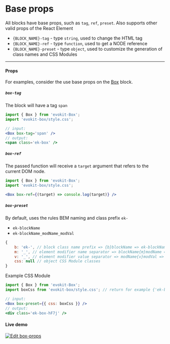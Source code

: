 [evokit-box]: /packages/evokit-box/

# Base props

All blocks have base props, such as `tag`, `ref`, `preset`. Also supports other valid props of the React Element

- `{BLOCK_NAME}-tag` - type `string`, used to change the HTML tag
- `{BLOCK_NAME}-ref` - type `function`, used to get a NODE reference
- `{BLOCK_NAME}-preset` - type `object`, used to customize the generation of class names and CSS Modules

---

#### Props

For examples, consider the use base props on the [Box][evokit-box] block.

##### `box-tag`

The block will have a tag `span`

```jsx
import { Box } from 'evokit-Box';
import 'evokit-box/style.css';

// input:
<Box box-tag='span' />
// output:
<span class='ek-box' />
```

##### `box-ref`

The passed function will receive a `target` argument that refers to the current DOM node.

```jsx
import { Box } from 'evokit-Box';
import 'evokit-box/style.css';

<Box box-ref={(target) => console.log(target)} />
```

##### `box-preset`

By default, uses the rules BEM naming and class prefix `ek-`
- `ek-blockName`
- `ek-blockName_modName_modVal`

```js
{
    b: 'ek-', // block class name prefix => {b}blockName => ek-blockName
    m: '_', // element modifier name separator => blockName{m}modName => block_modName
    v: '_', // element modifier value separator => modName{v}modVal => modName_modVal
    css: null // object CSS Module classes
}
```

Example CSS Module

```jsx
import { Box } from 'evokit-Box';
import boxCss from 'evokit-box/style.css'; // return for example {'ek-box': 'ek-box-hF7j'};

// input:
<Box box-preset={{ css: boxCss }} />
// output:
<div class='ek-box-hF7j' />

```

#### Live demo

[![Edit box-props](https://codesandbox.io/static/img/play-codesandbox.svg)](https://codesandbox.io/embed/boxprops-dn6w9?fontsize=14 ':include :type=iframe width=100% height=700px')
